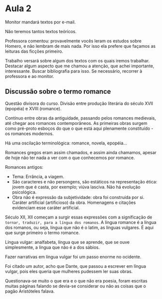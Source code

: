 Aula 2
======

Monitor mandará textos por e-mail.

Não teremos tantos textos teóricos.

Professora comentou: provavelmente vocês leram os estudos sobre Homero, e não lembram de mais nada. Por isso ela prefere que façamos as leituras das ficções primeiro.

Trabalho versará sobre algum dos textos com os quais iremos trabalhar. Destacar algum aspecto que me chamou a atenção, que achei importante, interessante. Buscar bibliografia para isso. Se necessário, recorrer à professora e ao monitor.

Discussão sobre o termo romance
-------------------------------

Questão divisora do curso. Divisão entre produção literária do século XVII (epopéia) e XVIII (romance).

Contínuo entre obras da antiguidade, passando pelos romances medievais, até chegar aos romances contemporâneos. As primeiras obras surgem como pré-proto esboços do que o que está aqui plenamente constituído - os romances modernos.

Há uma oscilação terminológica: romance, novela, epopéia...

Romances gregos eram assim chamados, e assim ainda chamamos, apesar de hoje não ter nada a ver com o que conhecemos por romance.

Romances antigos:
- Tema: Errância, a viagem.
- São caracteres e não persongens, são estáticos na representação ética: jovem que é casta, por exemplo; viúva lasciva. Não há evolução psicológica.
- Obra não é expressão da subjetividade: obra foi construída por si. Caráter artificial (artificioso) da obra. Homenagens e citações evidenciam esse caráter artificial.

Século XII, XII começam a surgir essas expressões com a significação de `tornar, traduzir, para a língua dos romanos`. A língua romance é a língua dos romanos, ou seja, língua que não é o latim, as línguas vulgares. É aqui que surge primeiro o termo romance.

Língua vulgar: analfabeta, língua que se aprende, que se ouve simplesmente, a língua que não é a dos sábios.

Fazer narrativas em língua vulgar foi um passo enorme no ocidente.

Foi citado um autor, acho que Dante, que passou a escrever em língua vulgar, pois eles queria que mulheres pudessem ler suas obras.

Questionava-se muito o que era e o que não era poesia, foram escritas muitas páginas falando se devia-se considerar ou não as coisas que o pagão Aristóteles falava.
